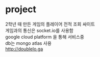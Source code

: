 # project   
2학년 때 만든 게임의 플레이어 전적 조회 싸이트   
게임과의 통신은 socket.io를 사용함   
google cloud platform 을 통해 서비스중   
db는 mongo atlas 사용   
<http://doublelo.ga>